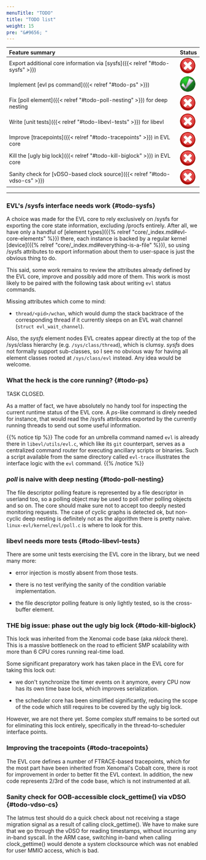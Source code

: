 ```yaml
---
menuTitle: "TODO"
title: "TODO list"
weight: 15
pre: "&#9656; "
---
```


|     Feature summary         |       Status                       |
| :-------------------------- |:---------------------------------- |
|  Export additional core information via [sysfs]({{< relref "#todo-sysfs" >}}) | ![sysfs](/images/unchecked.png?height=30px&width=30px) |
|  Implement [evl ps command]({{< relref "#todo-ps" >}}) | ![ps](/images/checked.png?height=30px&width=30px) |
|  Fix [poll element]({{< relref "#todo-poll-nesting" >}}) for deep nesting | ![poll](/images/unchecked.png?height=30px&width=30px) |
|  Write [unit tests]({{< relref "#todo-libevl-tests" >}}) for libevl | ![tests](/images/unchecked.png?height=30px&width=30px) |
|  Improve [tracepoints]({{< relref "#todo-tracepoints" >}}) in EVL core | ![tracepoints](/images/unchecked.png?height=30px&width=30px) |
|  Kill the [ugly big lock]({{< relref "#todo-kill-biglock" >}}) in EVL core| ![biglock](/images/unchecked.png?height=30px&width=30px) |
|  Sanity check for [vDSO-based clock source]({{< relref "#todo-vdso-cs" >}}) | ![vdso-cs](/images/unchecked.png?height=30px&width=30px) |

---

### EVL's /sysfs interface needs work {#todo-sysfs}

A choice was made for the EVL core to rely exclusively on /sysfs for
exporting the core state information, excluding /procfs
entirely. After all, we have only a handful of [element types]({{%
relref "core/_index.md#evl-core-elements" %}}) there, each instance is
backed by a regular kernel [device]({{% relref
"core/_index.md#everything-is-a-file" %}}), so using /sysfs attributes
to export information about them to user-space is just the obvious
thing to do.

This said, some work remains to review the attributes already defined
by the EVL core, improve and possibly add more of them. This work is
most likely to be paired with the following task about writing `evl`
status commands.

Missing attributes which come to mind:

- `thread/<pid>/wchan`, which would dump the stack backtrace of the
  corresponding thread if it currently sleeps on an EVL wait channel
  (`struct evl_wait_channel`).

Also, the _sysfs_ element nodes EVL creates appear directly at the top
of the /sys/class hierarchy (e.g. `/sys/class/thread`), which is
clumsy. _sysfs_ does not formally support sub-classes, so I see no
obvious way for having all element classes rooted at `/sys/class/evl`
instead. Any idea would be welcome.

### What the heck is the core running? {#todo-ps}

TASK CLOSED.

As a matter of fact, we have absolutely no handy tool for inspecting
the current runtime status of the EVL core. A _ps_-like command is
direly needed for instance, that would read the /sysfs attributes
exported by the currently running threads to send out some useful
information.

{{% notice tip %}}
The code for an umbrella command named `evl` is already there in
`libevl/utils/evl.c`, which like its `git` counterpart, serves as a
centralized command router for executing ancillary scripts or
binaries. Such a script available from the same directory called
`evl-trace` illustrates the interface logic with the `evl` command.
{{% /notice %}}

### _poll_ is naive with deep nesting {#todo-poll-nesting}

The file descriptor polling feature is represented by a file
descriptor in userland too, so a polling object may be used to poll
other polling objects and so on. The core should make sure not to
accept too deeply nested monitoring requests. The case of cyclic
graphs is detected ok, but non-cyclic deep nesting is definitely not
as the algorithm there is pretty naive. `linux-evl/kernel/evl/poll.c`
is where to look for this.

### libevl needs more tests {#todo-libevl-tests}

There are some unit tests exercising the EVL core in the library, but
we need many more:

- error injection is mostly absent from those tests.

- there is no test verifying the sanity of the condition variable
  implementation.

- the file descriptor polling feature is only lightly tested, so is
  the cross-buffer element.

### THE big issue: phase out the ugly big lock {#todo-kill-biglock}

This lock was inherited from the Xenomai code base (aka _nklock_
there). This is a massive bottleneck on the road to efficient SMP
scalability with more than 6 CPU cores running real-time load.

Some significant preparatory work has taken place in the EVL core for
taking this lock out:

- we don't synchronize the timer events on it anymore, every CPU now
  has its own time base lock, which improves serialization.

- the scheduler core has been simplified significantly, reducing the
  scope of the code which still requires to be covered by the ugly big
  lock.

However, we are not there yet. Some complex stuff remains to be sorted
out for eliminating this lock entirely, specifically in the
thread-to-scheduler interface points.

### Improving the tracepoints {#todo-tracepoints}

The EVL core defines a number of FTRACE-based tracepoints, which for
the most part have been inherited from Xenomai's Cobalt core, there is
root for improvement in order to better fit the EVL context. In
addition, the new code represents 2/3rd of the code base, which is not
instrumented at all.

### Sanity check for OOB-accessible clock_gettime() via vDSO {#todo-vdso-cs}

The latmus test should do a quick check about not receiving a stage
migration signal as a result of calling clock_gettime(). We have to
make sure that we go through the vDSO for reading timestamps, without
incurring any in-band syscall. In the ARM case, switching in-band when
calling clock_gettime() would denote a system clocksource which was
not enabled for user MMIO access, which is bad.
